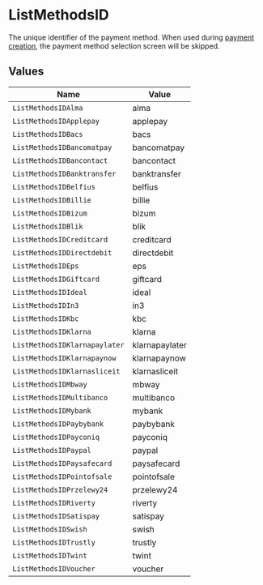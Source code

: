 # ListMethodsID

The unique identifier of the payment method. When used during [payment creation](create-payment), the payment
method selection screen will be skipped.


## Values

| Name                          | Value                         |
| ----------------------------- | ----------------------------- |
| `ListMethodsIDAlma`           | alma                          |
| `ListMethodsIDApplepay`       | applepay                      |
| `ListMethodsIDBacs`           | bacs                          |
| `ListMethodsIDBancomatpay`    | bancomatpay                   |
| `ListMethodsIDBancontact`     | bancontact                    |
| `ListMethodsIDBanktransfer`   | banktransfer                  |
| `ListMethodsIDBelfius`        | belfius                       |
| `ListMethodsIDBillie`         | billie                        |
| `ListMethodsIDBizum`          | bizum                         |
| `ListMethodsIDBlik`           | blik                          |
| `ListMethodsIDCreditcard`     | creditcard                    |
| `ListMethodsIDDirectdebit`    | directdebit                   |
| `ListMethodsIDEps`            | eps                           |
| `ListMethodsIDGiftcard`       | giftcard                      |
| `ListMethodsIDIdeal`          | ideal                         |
| `ListMethodsIDIn3`            | in3                           |
| `ListMethodsIDKbc`            | kbc                           |
| `ListMethodsIDKlarna`         | klarna                        |
| `ListMethodsIDKlarnapaylater` | klarnapaylater                |
| `ListMethodsIDKlarnapaynow`   | klarnapaynow                  |
| `ListMethodsIDKlarnasliceit`  | klarnasliceit                 |
| `ListMethodsIDMbway`          | mbway                         |
| `ListMethodsIDMultibanco`     | multibanco                    |
| `ListMethodsIDMybank`         | mybank                        |
| `ListMethodsIDPaybybank`      | paybybank                     |
| `ListMethodsIDPayconiq`       | payconiq                      |
| `ListMethodsIDPaypal`         | paypal                        |
| `ListMethodsIDPaysafecard`    | paysafecard                   |
| `ListMethodsIDPointofsale`    | pointofsale                   |
| `ListMethodsIDPrzelewy24`     | przelewy24                    |
| `ListMethodsIDRiverty`        | riverty                       |
| `ListMethodsIDSatispay`       | satispay                      |
| `ListMethodsIDSwish`          | swish                         |
| `ListMethodsIDTrustly`        | trustly                       |
| `ListMethodsIDTwint`          | twint                         |
| `ListMethodsIDVoucher`        | voucher                       |